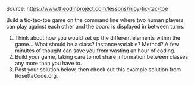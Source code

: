 Source: https://www.theodinproject.com/lessons/ruby-tic-tac-toe

Build a tic-tac-toe game on the command line where two human players can play against each other and the board is displayed in between turns.

1. Think about how you would set up the different elements within the game… What should be a class? Instance variable? Method? A few minutes of thought can save you from wasting an hour of coding.
1. Build your game, taking care to not share information between classes any more than you have to.
1. Post your solution below, then check out this example solution from RosettaCode.org.
